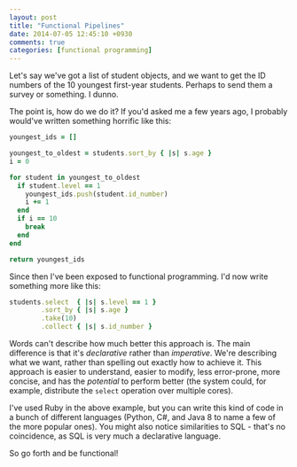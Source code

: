 ```yaml
---
layout: post
title: "Functional Pipelines"
date: 2014-07-05 12:45:10 +0930
comments: true
categories: [functional programming]
---
```


Let's say we've got a list of student objects, and we want to get the ID numbers of the 10 youngest first-year students. Perhaps to send them a survey or something. I dunno.

The point is, how do we do it? If you'd asked me a few years ago, I probably would've written something horrific like this:

<!-- more -->

``` ruby
youngest_ids = []

youngest_to_oldest = students.sort_by { |s| s.age }
i = 0

for student in youngest_to_oldest
  if student.level == 1
    youngest_ids.push(student.id_number)
    i += 1
  end
  if i == 10
    break
  end
end

return youngest_ids
```

Since then I've been exposed to functional programming. I'd now write something more like this:

``` ruby
students.select  { |s| s.level == 1 }
        .sort_by { |s| s.age }
        .take(10)
        .collect { |s| s.id_number }
```

Words can't describe how much better this approach is. The main difference is that it's *declarative* rather than *imperative*. We're describing what we want, rather than spelling out exactly how to achieve it. This approach is easier to understand, easier to modify, less error-prone, more concise, and has the *potential* to perform better (the system could, for example, distribute the `select` operation over multiple cores).

I've used Ruby in the above example, but you can write this kind of code in a bunch of different languages (Python, C#, and Java 8 to name a few of the more popular ones). You might also notice similarities to SQL - that's no coincidence, as SQL is very much a declarative language.

So go forth and be functional!
